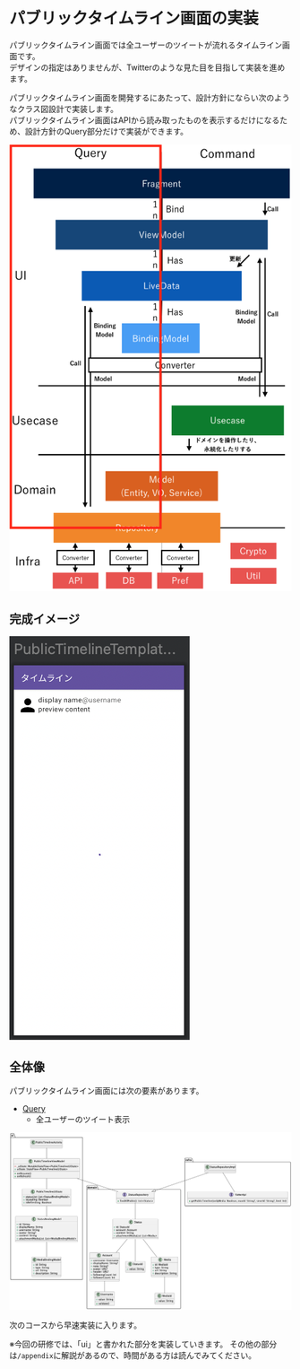 # パブリックタイムライン画面の実装
パブリックタイムライン画面では全ユーザーのツイートが流れるタイムライン画面です。  
デザインの指定はありませんが、Twitterのような見た目を目指して実装を進めます。  

パブリックタイムライン画面を開発するにあたって、設計方針にならい次のようなクラス図設計で実装します。  
パブリックタイムライン画面はAPIから読み取ったものを表示するだけになるため、設計方針のQuery部分だけで実装ができます。  

![Query](../image/1/architecture_query.png)

## 完成イメージ

![post_template_preview](../image/2/public_timeline_preview.png)

## 全体像

パブリックタイムライン画面には次の要素があります。

- [Query](../image/1/architecture_query.png)
  - 全ユーザーのツイート表示

![public_timeline_class](../image/2/public_timeline_class_domain.png)

次のコースから早速実装に入ります。  

※今回の研修では、「ui」と書かれた部分を実装していきます。
その他の部分は`/appendix`に解説があるので、時間がある方は読んでみてください。
